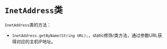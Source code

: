 # `InetAddress`类
`InetAddress`类的方法：
- `InetAddress.getByName(String URL);`，static修饰/类方法，通过参数URL获得对应的主机IP地址。